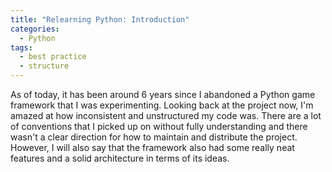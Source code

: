 ```yaml
---
title: "Relearning Python: Introduction"
categories: 
  - Python
tags:
  - best practice
  - structure
---
```


As of today, it has been around 6 years since I abandoned a Python game framework that I was experimenting. Looking back at the project now, I'm amazed at how inconsistent and unstructured my code was.
There are a lot of conventions that I picked up on without fully understanding and there wasn't a clear direction for how to maintain and distribute the project. However, I will also say that the framework
also had some really neat features and a solid architecture in terms of its ideas.